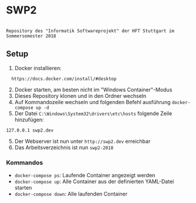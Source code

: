 # SWP2

```

Repository des "Informatik Softwareprojekt" der HFT Stuttgart im Sommersemester 2018

```

## Setup

1. Docker installieren:
```
  https://docs.docker.com/install/#desktop
```

2. Docker starten, am besten nicht im "Windows Container"-Modus
3. Dieses Repository klonen und in den Ordner wechseln
4. Auf Kommandozeile wechseln und folgenden Befehl ausführung
   `docker-compose up -d`
5. Der Datei `C:\Windows\System32\drivers\etc\hosts` folgende Zeile hinzufügen:
```
127.0.0.1 swp2.dev 
```
5. Der Webserver ist nun unter ```http://swp2.dev``` erreichbar
6. Das Arbeitsverzeichnis ist nun ```swp2-2018```

### Kommandos

-  `docker-compose ps`: Laufende Container angezeigt werden
-  `docker-compose up`: Alle Container aus der definierten YAML-Datei starten
-  `docker-compose down`: Alle laufenden Container 


